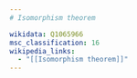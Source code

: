 ```yaml
---
# Isomorphism theorem

wikidata: Q1065966
msc_classification: 16
wikipedia_links:
  - "[[Isomorphism theorem]]"
---
```


